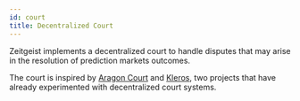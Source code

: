 ```yaml
---
id: court
title: Decentralized Court
---
```


Zeitgeist implements a decentralized court to handle disputes that may arise
in the resolution of prediction markets outcomes.

The court is inspired by [Aragon Court][] and [Kleros][], two projects that have
already experimented with decentralized court systems.

[Aragon Court]: https://example.com
[Kleros]: https://example.com
